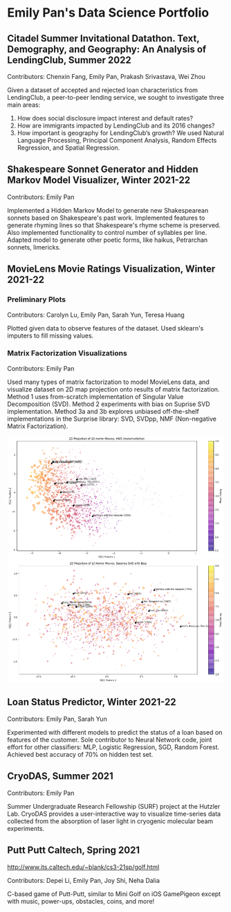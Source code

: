 # Emily Pan's Data Science Portfolio

## Citadel Summer Invitational Datathon. Text, Demography, and Geography: An Analysis of LendingClub, Summer 2022

Contributors: Chenxin Fang, Emily Pan, Prakash Srivastava, Wei Zhou

Given a dataset of accepted and rejected loan characteristics from LendingClub, a peer-to-peer lending service, we sought to investigate three main areas: 
  1. How does social disclosure impact interest and default rates? 
  2. How are immigrants impacted by LendingClub and its 2016 changes? 
  3. How important is geography for LendingClub’s growth?
We used Natural Language Processing, Principal Component Analysis, Random Effects Regression, and Spatial Regression. 

## Shakespeare Sonnet Generator and Hidden Markov Model Visualizer, Winter 2021-22

Contributors: Emily Pan

Implemented a Hidden Markov Model to generate new Shakespearean sonnets based on Shakespeare's past work. Implemented features to generate rhyming lines so that Shakespeare's rhyme scheme is preserved. Also implemented functionality to control number of syllables per line. Adapted model to generate other poetic forms, like haikus, Petrarchan sonnets, limericks. 


## MovieLens Movie Ratings Visualization, Winter 2021-22

### Preliminary Plots

Contributors: Carolyn Lu, Emily Pan, Sarah Yun, Teresa Huang 

Plotted given data to observe features of the dataset. Used sklearn's imputers to fill missing values. 

### Matrix Factorization Visualizations

Contributors: Emily Pan

Used many types of matrix factorization to model MovieLens data, and visualize dataset on 2D map projection onto results of matrix factorization. Method 1  uses from-scratch implementation of Singular Value Decomposition (SVD). Method 2 experiments with bias on Suprise SVD implementation. Method 3a and 3b explores unbiased off-the-shelf implementations in the Surprise library: SVD, SVDpp, NMF (Non-negative Matrix Factorization). 

<img src="/movielens-visualization/movie_example_unbiased.png" width="500"> <img src="/movielens-visualization/movie_example_bias.png" width="500">





## Loan Status Predictor, Winter 2021-22

Contributors: Emily Pan, Sarah Yun

Experimented with different models to predict the status of a loan based on features of the customer. Sole contributor to Neural Network code, joint effort for other classifiers: MLP, Logistic Regression, SGD, Random Forest. Achieved best accuracy of 70% on hidden test set. 

## CryoDAS, Summer 2021

Contributors: Emily Pan

Summer Undergraduate Research Fellowship (SURF) project at the Hutzler Lab. CryoDAS provides a user-interactive way to visualize time-series data collected from the absorption of laser light in cryogenic molecular beam experiments. 

## Putt Putt Caltech, Spring 2021
http://www.its.caltech.edu/~blank/cs3-21sp/golf.html

Contributors: Depei Li, Emily Pan, Joy Shi, Neha Dalia

C-based game of Putt-Putt, similar to Mini Golf on iOS GamePigeon except with music, power-ups, obstacles, coins, and more!
